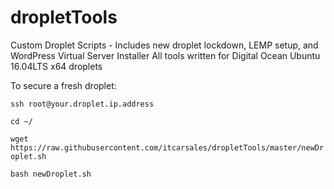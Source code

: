 # dropletTools
Custom Droplet Scripts - Includes new droplet lockdown, LEMP setup, and WordPress Virtual Server Installer
All tools written for Digital Ocean Ubuntu 16.04LTS x64 droplets

To secure a fresh droplet:


```ssh root@your.droplet.ip.address```

```cd ~/```

```wget https://raw.githubusercontent.com/itcarsales/dropletTools/master/newDroplet.sh```

```bash newDroplet.sh```
